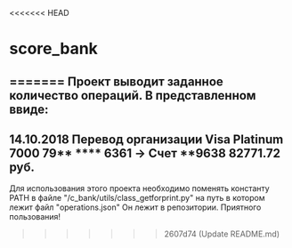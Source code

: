 <<<<<<< HEAD
# score_bank
=======
Проект выводит заданное количество операций.
В представленном ввиде:
------------------------------------------------
14.10.2018 Перевод организации
Visa Platinum 7000 79** **** 6361 -> Счет **9638
82771.72 руб.
------------------------------------------------
Для использования этого проекта необходимо поменять константу PATH в файле "/c_bank/utils/class_getforprint.py"
на путь в котором лежит файл "operations.json"
Он лежит в репозитории.
Приятного пользования!
>>>>>>> 2607d74 (Update README.md)

